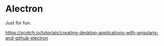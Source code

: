 # Alectron

Just for fun.

https://scotch.io/tutorials/creating-desktop-applications-with-angularjs-and-github-electron